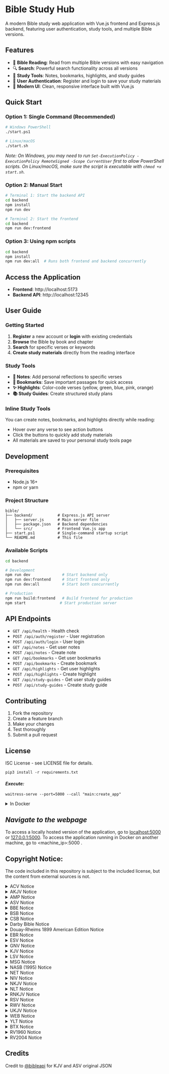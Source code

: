 # Bible Study Hub

A modern Bible study web application with Vue.js frontend and Express.js backend, featuring user authentication, study tools, and multiple Bible versions.

## Features

- 📖 **Bible Reading**: Read from multiple Bible versions with easy navigation
- 🔍 **Search**: Powerful search functionality across all versions
- 📝 **Study Tools**: Notes, bookmarks, highlights, and study guides
- 👤 **User Authentication**: Register and login to save your study materials
- 🎨 **Modern UI**: Clean, responsive interface built with Vue.js

## Quick Start

### Option 1: Single Command (Recommended)
```bash
# Windows PowerShell
./start.ps1

# Linux/macOS
./start.sh
```
*Note: On Windows, you may need to run `Set-ExecutionPolicy -ExecutionPolicy RemoteSigned -Scope CurrentUser` first to allow PowerShell scripts. On Linux/macOS, make sure the script is executable with `chmod +x start.sh`.*

### Option 2: Manual Start
```bash
# Terminal 1: Start the backend API
cd backend
npm install
npm run dev

# Terminal 2: Start the frontend
cd backend
npm run dev:frontend
```

### Option 3: Using npm scripts
```bash
cd backend
npm install
npm run dev:all  # Runs both frontend and backend concurrently
```

## Access the Application

- **Frontend**: http://localhost:5173
- **Backend API**: http://localhost:12345

## User Guide

### Getting Started
1. **Register** a new account or **login** with existing credentials
2. **Browse** the Bible by book and chapter
3. **Search** for specific verses or keywords
4. **Create study materials** directly from the reading interface

### Study Tools
- **📝 Notes**: Add personal reflections to specific verses
- **🔖 Bookmarks**: Save important passages for quick access
- **✨ Highlights**: Color-code verses (yellow, green, blue, pink, orange)
- **📚 Study Guides**: Create structured study plans

### Inline Study Tools
You can create notes, bookmarks, and highlights directly while reading:
- Hover over any verse to see action buttons
- Click the buttons to quickly add study materials
- All materials are saved to your personal study tools page

## Development

### Prerequisites
- Node.js 16+
- npm or yarn

### Project Structure
```
bible/
├── backend/           # Express.js API server
│   ├── server.js      # Main server file
│   ├── package.json   # Backend dependencies
│   └── src/           # Frontend Vue.js app
├── start.ps1          # Single-command startup script
└── README.md          # This file
```

### Available Scripts
```bash
cd backend

# Development
npm run dev              # Start backend only
npm run dev:frontend     # Start frontend only
npm run dev:all          # Start both concurrently

# Production
npm run build:frontend   # Build frontend for production
npm start               # Start production server
```

## API Endpoints

- `GET /api/health` - Health check
- `POST /api/auth/register` - User registration
- `POST /api/auth/login` - User login
- `GET /api/notes` - Get user notes
- `POST /api/notes` - Create note
- `GET /api/bookmarks` - Get user bookmarks
- `POST /api/bookmarks` - Create bookmark
- `GET /api/highlights` - Get user highlights
- `POST /api/highlights` - Create highlight
- `GET /api/study-guides` - Get user study guides
- `POST /api/study-guides` - Create study guide

## Contributing

1. Fork the repository
2. Create a feature branch
3. Make your changes
4. Test thoroughly
5. Submit a pull request

## License

ISC License - see LICENSE file for details.
```shell
pip3 install -r requirements.txt
```
#### *Execute:*
```shell
waitress-serve --port=5000 --call "main:create_app"
```
</details>

<details>
    <summary>In Docker</summary>

With docker, you have 2 options. You can either build the container yourself or pull it from 
[docker hub](https://hub.docker.com/r/samhaswon/self-hosted-bible)
#### Build the container
If you choose this option, replace `samhaswon/self-hosted-bible:latest` with `self-hosted-bible` in the Docker run 
command or Docker compose file.
```shell
docker build -t self-hosted-bible .
``` 
##### (or) Pull the container
```shell
docker pull samhaswon/self-hosted-bible:latest
```

##### Run the container (detached)
**Note** The volume, `/usr/src/app/bibles/json-bibles` is to give the container a persistent cache between versions <br><br>
Docker run
```shell
docker run -dp 5000:5000 \
       --restart=always \
       --name self-hosted-bible \
       -e ESV_API_KEY=<key-goes-here> \
       -v <host_path>:/usr/src/app/bibles/json-bibles
       samhaswon/self-hosted-bible:latest
```
Docker compose
```yaml
version: '3'
services:
  self-hosted-bible-server:
    image: samhaswon/self-hosted-bible:latest
    container_name: self-hosted-bible
    ports:
      - "5000:5000"
    restart: always
    volumes:
      - /path/to/json/bibles:/usr/src/app/bibles/json-bibles
    environment:
      - ESV_API_KEY=<key-goes-here>
```
</details>

## *Navigate to the webpage*
To access a locally hosted version of the application, go to [localhost:5000](http://localhost:5000) or 
[127.0.0.1:5000](http://127.0.0.1:5000). To access the application running in Docker on another machine, go to 
<machine_ip>:5000 .

## Copyright Notice:
The code included in this repository is subject to the included license, but the content from external sources is not.

<details>
    <summary>ACV Notice</summary>

> A Conservative Version (ACV) was translated by Dr. Walter L. Porter. The ACV is in the public domain. 
> The translation can be accessed online at http://www.stillvoices.org.
> 
> Distribution license: Public Domain

</details>

<details>
    <summary>AKJV Notice</summary>

> This is a translation of the Bible based on the original King James Version. It is a simple word for word update from the King James English. Care has been taken to change nothing doctrinally, but to simply update the spelling and vocabulary. The grammar has not changed the grammar because that could alter the doctrine.<br><br> 
> The American King James version of the Bible was placed into the public domain on November 8, 1999.<br><br>
> <b>Michael Peter (Stone) Engelbrite</b><br><br>
> You may use it in any manner you wish: copy it, sell it, modify it, etc.<br>
> You can't copyright it or prevent others from using it.
> A special thanks to Tye Rausch and Eve Engelbrite who helped tremendously on this project.
> You can't claim that you created it.</p>

<a href="https://www.angelfire.com/al4/allenkc/akjv/" target="_blank" rel="noopener noreferrer">Homepage</a>
</details>

<details>
    <summary>AMP Notice</summary>

> Scriptures marked AMP are taken from the AMPLIFIED BIBLE (AMP): Scripture taken from the AMPLIFIED® BIBLE, Copyright 
> © 1954, 1958, 1962, 1964, 1965, 1987 by the Lockman Foundation Used by Permission. 
> (<a href="https://www.lockman.org/">www.Lockman.org</a>)
</details>

<details>
    <summary>ASV Notice</summary>

> Scripture quotations marked “ASV” are taken from the American Standard Version Bible (Public Domain).
</details>

<details>
    <summary>BBE Notice</summary>

> The Bible in Basic English is in the public domain. It was printed in 1965 by Cambridge Press in England without a copyright notice. When distributed in the United States, it fell into the public domain according to the UCC convention of that time.
> 
> The Bible in Basic English uses “Basic English”, a simple form of the English language with a vocabulary of fewer than 1000 words.
</details>

<details>
    <summary>BSB Notice</summary>

> The Holy Bible, Berean Standard Bible, BSB is produced in cooperation with <a href="//biblehub.com">Bible Hub</a>, 
> <a href="//discoverybible.com">Discovery Bible</a>, <a href="//openbible.com">OpenBible.com</a>, and the Berean Bible 
> Translation Committee. This text of God's Word has been <a href="https://creativecommons.org/publicdomain/zero/1.0/"> 
> dedicated to the public domain</a>.
</details>

<details>
    <summary>CSB Notice</summary>

> Scripture quotations marked CSB have been taken from the Christian Standard Bible®, Copyright © 2017 by Holman Bible 
> Publishers. Used by permission. Christian Standard Bible® and CSB® are federally registered trademarks of Holman Bible 
> Publishers.
</details>

<details>
    <summary>Darby Bible Notice</summary>

> The Darby Bible was first published in 1890 by John Nelson Darby, an Anglo-Irish Bible teacher associated with the early years of the Plymouth Brethren. Darby also published translations of the Bible in French and German.
> 
> J. N. Darby's purpose was, as he states in the preface to his English New Testament, to make a modern translation for the unlearned who have neither access to manuscript texts nor training and knowledge of ancient languages of the Scriptures. Darby's translation work was not intended to be read aloud. His work was for study and private use. In his own oral ministry he generally used the English KJV Bible.
> 
> This Bible is in the public domain in the United States.

</details>

<details>
    <summary>Douay-Rheims 1899 American Edition Notice</summary>

> Scripture quotations marked "DRA" have been taken from the Douay-Rheims 1899 American Edition (Public Domain).
</details>

<details>
    <summary>EBR Notice</summary>

> Scripture quotations marked "EBR" have been taken from Rotherham's Emphasized Bible, Public Domain.
</details>

<details>
    <summary>ESV Notice</summary>

>Scripture quotations marked “ESV” are from the ESV® Bible (The Holy Bible, English Standard Version®), copyright © 2001 
> by Crossway, a publishing ministry of Good News Publishers. Used by permission. All rights reserved. The ESV text may 
> not be quoted in any publication made available to the public by a Creative Commons license. The ESV may not be 
> translated into any other language.
>
> Users may not copy or download more than 500 verses of the ESV Bible or more than one half of any book of the ESV Bible.
</details>

<details>
    <summary>GNV Notice</summary>

Geneva Bible (1599)
> This digital copy is freely available world-wide, with no copyright restrictions, courtesy of eBible.org and many others.
</details>

<details>
    <summary>KJV Notice</summary>

> Rights in The Authorized Version of the Bible (King James Bible) in the United Kingdom are vested in the Crown and 
> administered by the Crown’s patentee, Cambridge University Press. The reproduction by any means of the text of the 
> King James Version is permitted to a maximum of five hundred (500) verses for liturgical and non-commercial 
> educational use, provided that the verses quoted neither amount to a complete book of the Bible nor represent 25 per 
> cent or more of the total text of the work in which they are quoted, subject to the following acknowledgement being 
> included:
> 
> Scripture quotations from The Authorized (King James) Version. Rights in the Authorized Version in the United Kingdom 
> are vested in the Crown. Reproduced by permission of the Crown’s patentee, Cambridge University Press
> When quotations from the KJV text are used in materials not being made available for sale, such as church bulletins, 
> orders of service, posters, presentation materials, or similar media, a complete copyright notice is not required but 
> the initials KJV must appear at the end of the quotation.
> Rights or permission requests (including but not limited to reproduction in commercial publications) that exceed the 
> above guidelines must be directed to the Permissions Department, Cambridge University Press, University Printing 
> House, Shaftesbury Road, Cambridge CB2 8BS, UK (https://www.cambridge.org/about-us/rights-permissions) and approved 
> in writing.
</details>

<details>
    <summary>LSV Notice</summary>

> Scripture quotations marked “LSV” are taken from the Literal Standard Version (Creative Commons Attribution-ShareAlike 
> license). See more <a href="https://www.lsvbible.com/">here</a> 
</details>

<details>
    <summary>MSG Notice</summary>

> Scripture quotations marked "MSG" are from THE MESSAGE. Copyright © by Eugene H. Peterson 1993, 2002, 2005, 2018. Used 
> by permission of NavPress. All rights reserved. Represented by Tyndale House Publishers, Inc. 
</details>

<details>
    <summary>NASB (1995) Notice</summary>

> Scripture quotations taken from the (NASB®) New American Standard Bible®, Copyright © 1960, 1971, 1977, 1995 by The 
> Lockman Foundation. Used by permission. All rights reserved. <a href="lockman.org">lockman.org</a>
</details>

<details>
    <summary>NET Notice</summary>

> The Scriptures quoted are from the NET Bible® https://netbible.com copyright ©1996, 2019 used with permission from 
> Biblical Studies Press, L.L.C. All rights reserved
>
> To see the NET Bible® study tool go to https://netbible.org.
</details>

<details>
    <summary>NIV Notice</summary>

> The Holy Bible, New International Version®, NIV® Copyright © 1973, 1978, 1984, 2011 by Biblica, Inc.® Used with 
> permission. All rights reserved worldwide.
</details>

<details>
    <summary>NKJV Notice</summary>

> Scriptures marked NKJV are taken from the NEW KING JAMES VERSION (NKJV): Scripture taken from the NEW KING JAMES 
> VERSION®. Copyright© 1982 by Thomas Nelson, Inc. Used by permission. All rights reserved. 

<a href="https://www.thomasnelson.com/about-us/permissions/#permissionBiblesmartphone">See more info about usage of the NKJV here</a>
</details>

<details>
    <summary>NLT Notice</summary>

> Scriptures marked NLT are taken from the HOLY BIBLE, NEW LIVING TRANSLATION (NLT): Scriptures taken from the HOLY 
> BIBLE, NEW LIVING TRANSLATION, Copyright© 1996, 2004, 2007 by Tyndale House Foundation. Used by permission of Tyndale 
> House Publishers, Inc., Carol Stream, Illinois 60188. All rights reserved. Used by permission.
</details>

<details>
    <summary>RNKJV Notice</summary>

> Scripture quotations marked “RNKJV” are taken from the Restored Name King James Version (Public Domain).
</details>

<details>
    <summary>RSV Notice</summary>

> Scriptures marked RSV are taken from the REVISED STANDARD VERSION (RSV): Scripture taken from the REVISED STANDARD 
> VERSION, Grand Rapids: Zondervan, 1971.
</details>

<details>
    <summary>RWV Notice</summary>

> Scriptures marked "RWV" are taken from the Revised Webster Version (1833), Public Domain.
</details>

<details>
    <summary>UKJV Notice</summary>

> Freely distributable. Public Domain. True to the Authorized Version. Updated for modern reading using today's computing technology. Completed on 25th December, 2000. A Christmas gift to the world.<br>
> This translation/update is in the Public Domain, so feel free to copy, publish, and use it. No permission in whatsoever form is needed. You already have 100% permission to publish, copy, and distribute the Updated King James Version (UKJV) as much as you want to in any form. However the author of "Translator" requests that the following be observed: -<br>
> i) A credit line with the following words "I love Jesus (UKJV)." To be stated in the copyright page of the work that involves the UKJV.<br>
> ii) No modifications to the UKJV, this does NOT include typographical corrections or adding of studies notes, comments and layouts modifications, which are essential to any publications. However NO addition of footnotes that indicates the preference of other manuscripts superiority in any form are allowed, e.g. "Most reliable manuscripts does not have so and so", "The verse x-x are not found in Vaticanus/Sinaiticus" etc.
</details>

<details>
    <summary>WEB Notice</summary>

- Note: Only canonical books available
> Scriptures marked WEB are taken from THE WORLD ENGLISH BIBLE (WEB): WORLD ENGLISH BIBLE, public domain.
</details>

<details>
    <summary>YLT Notice</summary>

> Scripture quotations marked “YLT” are taken from The Young’s Literal Translation Bible (Public Domain).
</details>

<details>
    <summary>BTX Notice</summary>

> Biblia Textual<br>
> © 1999 por la Sociedad Bíblica Iberoamericana Todos los derechos reservados Derechos internacionales registrados<br>
> No se permite su reproducción (con excepción de citas breves), ni su incorporación a un sistema informático, ni su transmisión en cualquier forma o por cualquier medio, sea este electrónico, mecánico, reprográfico, gramofónico u otro sin autorización escrita de los titulares del copyright.
</details>

<details>
    <summary>RV1960 Notice</summary>

> In 1960,
>     the British and Foreign Bible Society and the American Bible Society jointly published the popular revision of the Version Reina-Valera. 
>     This version has been the basic text of the Spanish Protestant Church for generations.
>     It is the most beloved translation of Spanish-speaking Christians
>     because it retains the traditional style of the Spanish language.<br><br>
> 
> Scriptures marked as RV1960 are taken from the Reina-Valera 1960 version.
>     Copyright © Sociedades Bíblicas en América Latina;
>     Copyright © renewed 1988 United Bible Societies.
>     Used by permission.<br><br>
> 
> Las porciones marcadas como RV1960 son tomadas de la versión Reina-Valera 1960 Copyright © 1960 Sociedades Bíblicas en América Latina;
>     Copyright © renovado 1988 Sociedades Bíblicas Unidas.
>     Usado con permiso.<br><br>
> 
> The text of the Reina-Valera 1960 version (RV1960)
>     appearing on or deriving from this or any other web page is for personal use only.
>     The RV1960 text may be quoted in any form (written, visual, electronic or audio) up to & inclusive of five hundred (500) verses without written permission, providing the verses quoted do not amount to fifty (50%) of a complete book of the Bible nor do the verses account for twenty-five percent (25%) or more of the total text of the work in which they are quoted.<br><br>
> 
> This permission is contingent upon an appropriate copyright acknowledgment.
>     Any use of the RV1960 shall be governed by above policy and shall be solely restricted to noncommercial,
>     personal study purposes.<br><br>
> 
> For any other use, please address your inquiries to:<br><br>
> 
> > American Bible Society<br>
> > Office of Latino Affairs<br>
> > Attn. Permissions Department<br>
> > 300 NW 82nd Avenue, Suite 505A<br>
> > Plantation, Florida, 33324<br>
> > http://www.americanbibleespanol.org.
</details>

<details>
    <summary>RV2004 Notice</summary>

> copyright © 2004, 2010, 2023 Dr. Humberto Gómez Caballero
> Language: Español (Spanish)
> Translation by: Dr. Humberto Gómez Caballero
> 
> DERECHOS RESERVADOS
> Rights Reserved
> 
> Copyright 2004, 2010, 2023 By Dr. Humberto Gómez Caballero.
> Iglesia Bautista Libertad de Matamoros Tam. México.
> Liberty Baptist Church of Matamoros Tam. Mexico
> 
> P.O. Box 1286
> Olmito, Tx 78575
> 
> Estados Unidos de América.
> E Mail humberto_gmz@yahoo.com
> Ph. (956)867-1281
> 
> Totalmente prohibido imprimirlo, o reproducirlo con fines de lucro. Los derechos reservados no están de venta y son sólo para ampararnos de cualquier organización, o persona que quisiera adueñarse de ella.
> Toda Iglesia u organización que desee imprimirla o reproducirla para su distribución gratuita tendrá la plena libertad de hacerlo sin necesidad de pagar regalías, siempre y cuando no cambie ninguna de las palabras escritas.
> 
> Completely prohibited to print, or reproduce the text for the purpose of profit. The rights reserved are not for sale, and are only to protect us against any organization, or person that wants to take possession of the text.
> All Churches or organizations that want to print or reproduce it for free distribution have the clear liberty to do so without need to pay royalties, always and when they do not change any of the written words.
</details>

## Credits
Credit to [@bibleapi](https://github.com/bibleapi/bibleapi-bibles-json) for KJV and ASV original JSON
